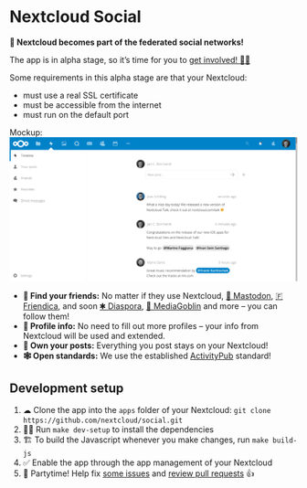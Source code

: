 # Nextcloud Social

**🎉 Nextcloud becomes part of the federated social networks!**

The app is in alpha stage, so it’s time for you to [get involved! 👩‍💻](https://github.com/nextcloud/social#development-setup)

Some requirements in this alpha stage are that your Nextcloud:
- must use a real SSL certificate
- must be accessible from the internet
- must run on the default port

Mockup:
![](img/screenshot.png)

- **🙋 Find your friends:** No matter if they use Nextcloud, [🐘 Mastodon](https://joinmastodon.org), [🇫 Friendica](https://friendi.ca), and soon [✱ Diaspora](https://joindiaspora.com), [👹 MediaGoblin](https://www.mediagoblin.org) and more – you can follow them!
- **📜 Profile info:** No need to fill out more profiles – your info from Nextcloud will be used and extended.
- **👐 Own your posts:** Everything you post stays on your Nextcloud!
- **🕸 Open standards:** We use the established [ActivityPub](https://en.wikipedia.org/wiki/ActivityPub) standard!


## Development setup

1. ☁ Clone the app into the `apps` folder of your Nextcloud: `git clone https://github.com/nextcloud/social.git`
2. 👩‍💻 Run `make dev-setup` to install the dependencies
3. 🏗 To build the Javascript whenever you make changes, run `make build-js`
4. ✅ Enable the app through the app management of your Nextcloud
5. 🎉 Partytime! Help fix [some issues](https://github.com/nextcloud/social/issues) and [review pull requests](https://github.com/nextcloud/social/pulls) 👍
